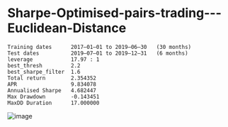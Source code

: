 # Sharpe-Optimised-pairs-trading---Euclidean-Distance
```
Training dates      2017–01–01 to 2019–06–30   (30 months)
Test dates          2019–07–01 to 2019–12–31   (6 months)
leverage            17.97 : 1
best_thresh         2.2
best_sharpe_filter  1.6
Total return        2.354352
APR                 9.834078
Annualised Sharpe   4.682447
Max Drawdown        -0.143451
MaxDD Duration      17.000000
```
![image](https://user-images.githubusercontent.com/74561424/230089315-37536229-323e-47f3-9e95-9fdddfb8845f.png)

